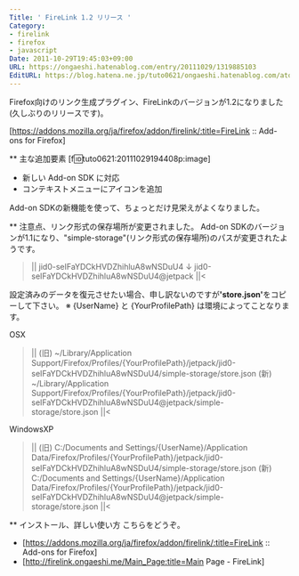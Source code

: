 ```yaml
---
Title: ' FireLink 1.2 リリース '
Category:
- firelink
- firefox
- javascript
Date: 2011-10-29T19:45:03+09:00
URL: https://ongaeshi.hatenablog.com/entry/20111029/1319885103
EditURL: https://blog.hatena.ne.jp/tuto0621/ongaeshi.hatenablog.com/atom/entry/6435922169449192747
---
```


Firefox向けのリンク生成プラグイン、FireLinkのバージョンが1.2になりました(久しぶりのリリースです)。

[https://addons.mozilla.org/ja/firefox/addon/firelink/:title=FireLink :: Add-ons for Firefox]

** 主な追加要素
[f:id:tuto0621:20111029194408p:image]
- 新しい Add-on SDK に対応
- コンテキストメニューにアイコンを追加

Add-on SDKの新機能を使って、ちょっとだけ見栄えがよくなりました。

** 注意点、リンク形式の保存場所が変更されました。
Add-on SDKのバージョンが1.1になり、"simple-storage"(リンク形式の保存場所)のパスが変更されたようです。 

>||
jid0-seIFaYDCkHVDZhihluA8wNSDuU4 
↓
jid0-seIFaYDCkHVDZhihluA8wNSDuU4@jetpack
||<

設定済みのデータを復元させたい場合、申し訳ないのですが<span class="deco" style="font-weight:bold;">'store.json'</span>をコピーして下さい。
※ {UserName} と {YourProfilePath} は環境によってことなります。

OSX
>||
(旧) ~/Library/Application Support/Firefox/Profiles/{YourProfilePath}/jetpack/jid0-seIFaYDCkHVDZhihluA8wNSDuU4/simple-storage/store.json
(新) ~/Library/Application Support/Firefox/Profiles/{YourProfilePath}/jetpack/jid0-seIFaYDCkHVDZhihluA8wNSDuU4@jetpack/simple-storage/store.json
||<

WindowsXP
>||
(旧) C:/Documents and Settings/{UserName}/Application Data/Firefox/Profiles/{YourProfilePath}/jetpack/jid0-seIFaYDCkHVDZhihluA8wNSDuU4/simple-storage/store.json
(新) C:/Documents and Settings/{UserName}/Application Data/Firefox/Profiles/{YourProfilePath}/jetpack/jid0-seIFaYDCkHVDZhihluA8wNSDuU4@jetpack/simple-storage/store.json
||<

** インストール、詳しい使い方
こちらをどうぞ。

- [https://addons.mozilla.org/ja/firefox/addon/firelink/:title=FireLink :: Add-ons for Firefox]
- [http://firelink.ongaeshi.me/Main_Page:title=Main Page - FireLink]
